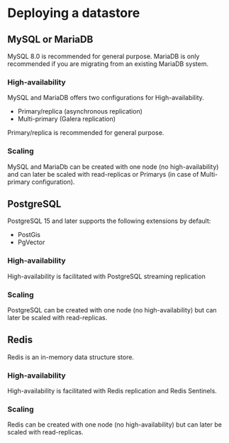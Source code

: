 # Deploying a datastore
## MySQL or MariaDB
MySQL 8.0 is recommended for general purpose.
MariaDB is only recommended if you are migrating from an existing MariaDB system.

### High-availability
MySQL and MariaDB offers two configurations for High-availability.
* Primary/replica (asynchronous replication)
* Multi-primary (Galera replication)

Primary/replica is recommended for general purpose.

### Scaling
MySQL and MariaDb can be created with one node (no high-availability) and can later be scaled with read-replicas or Primarys (in case of Multi-primary configuration).


## PostgreSQL
PostgreSQL 15 and later supports the following extensions by default:
* PostGis
* PgVector
### High-availability
High-availability is facilitated with PostgreSQL streaming replication
### Scaling
PostgreSQL can be created with one node (no high-availability) but can later be scaled with read-replicas.

## Redis
Redis is an in-memory data structure store.
### High-availability
High-availability is facilitated with Redis replication and Redis Sentinels.
### Scaling
Redis can be created with one node (no high-availability) but can later be scaled with read-replicas.